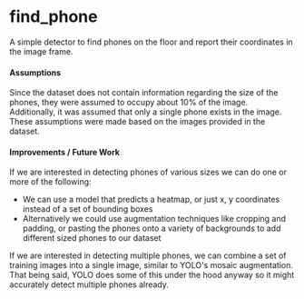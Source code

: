 # find_phone
A simple detector to find phones on the floor and report their coordinates in the image frame.


#### Assumptions
Since the dataset does not contain information regarding the size of the phones, they were assumed to occupy about 10% of the image.
Additionally, it was assumed that only a single phone exists in the image. These assumptions were made based on the images provided in the dataset.

#### Improvements / Future Work
If we are interested in detecting phones of various sizes we can do one or more of the following:
- We can use a model that predicts a heatmap, or just x, y coordinates instead of a set of bounding boxes
- Alternatively we could use augmentation techniques like cropping and padding, or pasting the phones onto a variety of backgrounds to add different sized phones to our dataset

If we are interested in detecting multiple phones, we can combine a set of training images into a single image, similar to YOLO's mosaic augmentation. 
That being said, YOLO does some of this under the hood anyway so it might accurately detect multiple phones already. 
